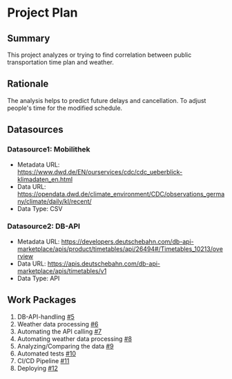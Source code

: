 # Project Plan

## Summary

<!-- Describe your data science project in max. 5 sentences. -->
This project analyzes or trying to find correlation between public transportation time plan and weather.

## Rationale

<!-- Outline the impact of the analysis, e.g. which pains it solves. -->
The analysis helps to predict future delays and cancellation. To adjust people's time for the modified schedule. 

## Datasources
### Datasource1: Mobilithek
* Metadata URL: https://www.dwd.de/EN/ourservices/cdc/cdc_ueberblick-klimadaten_en.html
* Data URL: https://opendata.dwd.de/climate_environment/CDC/observations_germany/climate/daily/kl/recent/
* Data Type: CSV

### Datasource2: DB-API
* Metadata URL: https://developers.deutschebahn.com/db-api-marketplace/apis/product/timetables/api/26494#/Timetables_10213/overview
* Data URL: https://apis.deutschebahn.com/db-api-marketplace/apis/timetables/v1
* Data Type: API

## Work Packages

1. DB-API-handling [#5][i1]
2. Weather data processing [#6][i2]
3. Automating the API calling [#7][i3]
4. Automating weather data processing [#8][i4]
5. Analyzing/Comparing the data [#9][i5]
6. Automated tests [#10][i6]
7. CI/CD Pipeline [#11][i7]
8. Deploying [#12][i8]



[i1]: https://github.com/HassanRady/2023-amse-template/issues/5
[i2]: https://github.com/HassanRady/2023-amse-template/issues/6
[i3]: https://github.com/HassanRady/2023-amse-template/issues/7
[i4]: https://github.com/HassanRady/2023-amse-template/issues/8
[i5]: https://github.com/HassanRady/2023-amse-template/issues/9
[i6]: https://github.com/HassanRady/2023-amse-template/issues/10
[i7]: https://github.com/HassanRady/2023-amse-template/issues/11
[i8]: https://github.com/HassanRady/2023-amse-template/issues/12






